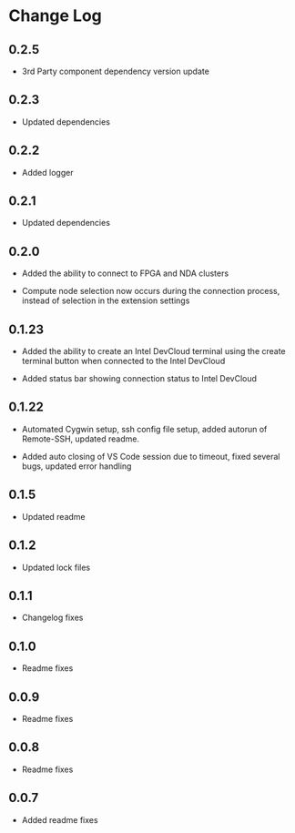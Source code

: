 # Change Log

## 0.2.5

- 3rd Party component dependency version update

## 0.2.3

- Updated dependencies
  
## 0.2.2

- Added logger
  
## 0.2.1

- Updated dependencies
## 0.2.0

- Added the ability to connect to FPGA and NDA clusters

- Compute node selection now occurs during the connection process, instead of selection in the extension settings

## 0.1.23

- Added the ability to create an Intel DevCloud terminal using the create terminal button when connected to the Intel DevCloud

- Added status bar showing connection status to Intel DevCloud

## 0.1.22

- Automated Cygwin setup, ssh config file setup, added autorun of Remote-SSH, updated readme. 

- Added auto closing of VS Code session due to timeout, fixed several bugs, updated error handling

## 0.1.5

- Updated readme

## 0.1.2

- Updated lock files

## 0.1.1

- Changelog fixes

## 0.1.0

- Readme fixes

## 0.0.9

- Readme fixes

## 0.0.8

- Readme fixes

## 0.0.7

- Added readme fixes

